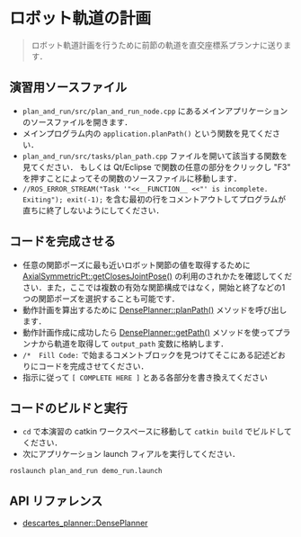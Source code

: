 # ロボット軌道の計画

> ロボット軌道計画を行うために前節の軌道を直交座標系プランナに送ります．

## 演習用ソースファイル

* `plan_and_run/src/plan_and_run_node.cpp` にあるメインアプリケーションのソースファイルを開きます．
* メインプログラム内の `application.planPath()` という関数を見てください．
* `plan_and_run/src/tasks/plan_path.cpp` ファイルを開いて該当する関数を見てください．
もしくは Qt/Eclipse で関数の任意の部分をクリックし "F3" を押すことによってその関数のソースファイルに移動します．
* `//ROS_ERROR_STREAM("Task '"<<__FUNCTION__ <<"' is incomplete. Exiting"); exit(-1);` を含む最初の行をコメントアウトしてプログラムが直ちに終了しないようにしてください．

## コードを完成させる

* 任意の関節ポーズに最も近いロボット関節の値を取得するために [AxialSymmetricPt::getClosesJointPose()](http://docs.ros.org/indigo/api/descartes_trajectory/html/classdescartes__trajectory_1_1CartTrajectoryPt.html#a1252c8f49a6e5a7d563b6d4a256b553b) の利用のされかたを確認してください．また，ここでは複数の有効な関節構成ではなく，開始と終了などの1つの関節ポーズを選択することも可能です．
* 動作計画を算出するために [DensePlanner::planPath()](http://docs.ros.org/indigo/api/descartes_planner/html/classdescartes__planner_1_1DensePlanner.html#a2181f674af57b92023deabb5e8323a2a) メソッドを呼び出します．
* 動作計画作成に成功したら [DensePlanner::getPath()](http://docs.ros.org/indigo/api/descartes_planner/html/classdescartes__planner_1_1DensePlanner.html#aafd40b5dc5ed39b4f10e9b47fda0419f) メソッドを使ってプランナから軌道を取得して `output_path` 変数に格納します．
* `/*  Fill Code:` で始まるコメントブロックを見つけてそこにある記述どおりにコードを完成させてください．
* 指示に従って `[ COMPLETE HERE ]` とある各部分を書き換えてください

## コードのビルドと実行

* `cd` で本演習の catkin ワークスペースに移動して `catkin build` でビルドしてください．
* 次にアプリケーション launch フィアルを実行してください．

```
roslaunch plan_and_run demo_run.launch
```

## API リファレンス

* [descartes_planner::DensePlanner](http://docs.ros.org/indigo/api/descartes_planner/html/classdescartes__planner_1_1DensePlanner.html)
